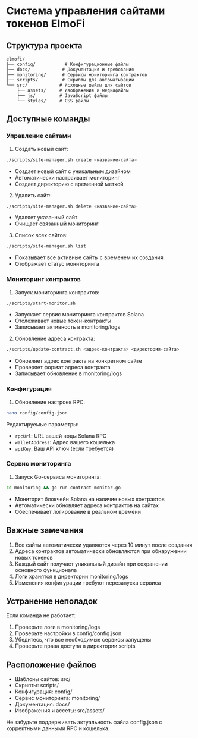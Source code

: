 # Система управления сайтами токенов ElmoFi

## Структура проекта
```
elmofi/
├── config/           # Конфигурационные файлы
├── docs/            # Документация и требования
├── monitoring/      # Сервисы мониторинга контрактов
├── scripts/         # Скрипты для автоматизации
└── src/            # Исходные файлы для сайтов
    ├── assets/     # Изображения и медиафайлы
    ├── js/         # JavaScript файлы
    └── styles/     # CSS файлы
```

## Доступные команды

### Управление сайтами

1. Создать новый сайт:
```bash
./scripts/site-manager.sh create <название-сайта>
```
- Создает новый сайт с уникальным дизайном
- Автоматически настраивает мониторинг
- Создает директорию с временной меткой

2. Удалить сайт:
```bash
./scripts/site-manager.sh delete <название-сайта>
```
- Удаляет указанный сайт
- Очищает связанный мониторинг

3. Список всех сайтов:
```bash
./scripts/site-manager.sh list
```
- Показывает все активные сайты с временем их создания
- Отображает статус мониторинга

### Мониторинг контрактов

1. Запуск мониторинга контрактов:
```bash
./scripts/start-monitor.sh
```
- Запускает сервис мониторинга контрактов Solana
- Отслеживает новые токен-контракты
- Записывает активность в monitoring/logs

2. Обновление адреса контракта:
```bash
./scripts/update-contract.sh <адрес-контракта> <директория-сайта>
```
- Обновляет адрес контракта на конкретном сайте
- Проверяет формат адреса контракта
- Записывает обновление в monitoring/logs

### Конфигурация

1. Обновление настроек RPC:
```bash
nano config/config.json
```
Редактируемые параметры:
- `rpcUrl`: URL вашей ноды Solana RPC
- `walletAddress`: Адрес вашего кошелька
- `apiKey`: Ваш API ключ (если требуется)

### Сервис мониторинга

1. Запуск Go-сервиса мониторинга:
```bash
cd monitoring && go run contract-monitor.go
```
- Мониторит блокчейн Solana на наличие новых контрактов
- Автоматически обновляет адреса контрактов на сайтах
- Обеспечивает логирование в реальном времени

## Важные замечания

1. Все сайты автоматически удаляются через 10 минут после создания
2. Адреса контрактов автоматически обновляются при обнаружении новых токенов
3. Каждый сайт получает уникальный дизайн при сохранении основного функционала
4. Логи хранятся в директории monitoring/logs
5. Изменения конфигурации требуют перезапуска сервиса

## Устранение неполадок

Если команда не работает:
1. Проверьте логи в monitoring/logs
2. Проверьте настройки в config/config.json
3. Убедитесь, что все необходимые сервисы запущены
4. Проверьте права доступа в директории scripts

## Расположение файлов

- Шаблоны сайтов: src/
- Скрипты: scripts/
- Конфигурация: config/
- Сервис мониторинга: monitoring/
- Документация: docs/
- Изображения и ассеты: src/assets/

Не забудьте поддерживать актуальность файла config.json с корректными данными RPC и кошелька. 